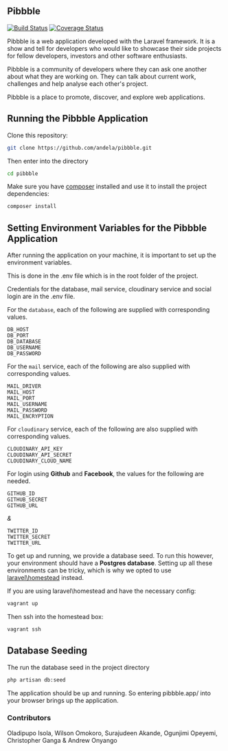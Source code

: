 ## Pibbble

[![Build Status](https://travis-ci.org/andela/pibbble.svg)](https://travis-ci.org/andela/pibbble)
[![Coverage Status](https://coveralls.io/repos/github/andela/pibbble/badge.svg?branch=staging)](https://coveralls.io/github/andela/pibbble?branch=staging)

Pibbble is a web application developed with the Laravel framework. It is a show and tell for developers who would like to showcase their side projects for fellow developers, investors and other software enthusiasts.

Pibbble is a community of developers where they can ask one another about what they are working on. They can talk about current work, challenges and help analyse each other's project.

Pibbble is a place to promote, discover, and explore web applications.

## Running the Pibbble Application
Clone this repository:
```bash
git clone https://github.com/andela/pibbble.git
```
Then enter into the directory
``` bash
cd pibbble
```
Make sure you have [composer](https://getcomposer.org/) installed and use it to install the project dependencies:

```bash
composer install
```

## Setting Environment Variables for the Pibbble Application

After running the application on your machine, it is important to set up the environment variables.

This is done in the .env file which is in the root folder of the project.

Credentials for the database, mail service, cloudinary service and social login are in the .env file.

For the `database`, each of the following are supplied with corresponding values.
```
DB_HOST
DB_PORT
DB_DATABASE
DB_USERNAME
DB_PASSWORD
```
For the `mail` service, each of the following are also supplied with corresponding values.
```
MAIL_DRIVER
MAIL_HOST
MAIL_PORT
MAIL_USERNAME
MAIL_PASSWORD
MAIL_ENCRYPTION
```
For `cloudinary` service, each of the following are also supplied with corresponding values.
```
CLOUDINARY_API_KEY
CLOUDINARY_API_SECRET
CLOUDINARY_CLOUD_NAME
```
For login using **Github** and **Facebook**, the values for the following are needed.
```
GITHUB_ID
GITHUB_SECRET
GITHUB_URL
```
_&_
```
TWITTER_ID
TWITTER_SECRET
TWITTER_URL
```

To get up and running, we provide a database seed. To run this however, your environment should have a **Postgres database**. Setting up all these environments can be tricky, which is why we opted to use [laravel\homestead](https://laravel.com/docs/5.1/homestead) instead.

If you are using laravel\homestead and have the necessary config:
```bash
vagrant up
```
Then ssh into the homestead box:
```bash
vagrant ssh
```

## Database Seeding
The run the database seed in the project directory
```bash
php artisan db:seed
```
The application should be up and running. So entering pibbble.app/ into your browser brings up the application.

### Contributors

Oladipupo Isola, Wilson Omokoro, Surajudeen Akande, Ogunjimi Opeyemi, Christopher Ganga & Andrew Onyango
